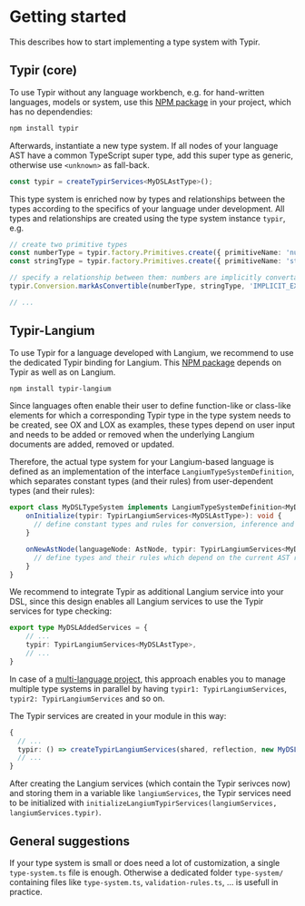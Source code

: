 # Getting started

This describes how to start implementing a type system with Typir.


## Typir (core)

To use Typir without any language workbench, e.g. for hand-written languages, models or system, use this [NPM package](https://www.npmjs.com/package/typir?activeTab=versions) in your project, which has no dependendies:

```bash
npm install typir
```

Afterwards, instantiate a new type system.
If all nodes of your language AST have a common TypeScript super type, add this super type as generic, otherwise use `<unknown>` as fall-back.

```typescript
const typir = createTypirServices<MyDSLAstType>();
```

This type system is enriched now by types and relationships between the types according to the specifics of your language under development. All types and relationships are created using the type system instance `typir`, e.g.

```typescript
// create two primitive types
const numberType = typir.factory.Primitives.create({ primitiveName: 'number' }).finish();
const stringType = typir.factory.Primitives.create({ primitiveName: 'string' }).finish();

// specify a relationship between them: numbers are implicitly convertable to strings
typir.Conversion.markAsConvertible(numberType, stringType, 'IMPLICIT_EXPLICIT');

// ...
```


## Typir-Langium

To use Typir for a language developed with Langium, we recommend to use the dedicated Typir binding for Langium.
This [NPM package](https://www.npmjs.com/package/typir-langium?activeTab=versions) depends on Typir as well as on Langium.

```bash
npm install typir-langium
```

Since languages often enable their user to define function-like or class-like elements for which a corresponding Typir type in the type system needs to be created,
see OX and LOX as examples,
these types depend on user input and needs to be added or removed when the underlying Langium documents are added, removed or updated.

Therefore, the actual type system for your Langium-based language is defined as an implementation of the interface `LangiumTypeSystemDefinition`,
which separates constant types (and their rules) from user-dependent types (and their rules):

```typescript
export class MyDSLTypeSystem implements LangiumTypeSystemDefinition<MyDSLAstType> {
    onInitialize(typir: TypirLangiumServices<MyDSLAstType>): void {
      // define constant types and rules for conversion, inference and validation here
    }

    onNewAstNode(languageNode: AstNode, typir: TypirLangiumServices<MyDSLAstType>): void {
      // define types and their rules which depend on the current AST respectively the given AstNode (as parsed by Langium from programs written by users of your language) here
    }
}
```

We recommend to integrate Typir as additional Langium service into your DSL, since this design enables all Langium services to use the Typir services for type checking:

```typescript
export type MyDSLAddedServices = {
    // ...
    typir: TypirLangiumServices<MyDSLAstType>,
    // ...
}
```

In case of a [multi-language project](https://langium.org/docs/recipes/multiple-languages/), this approach enables you to manage multiple type systems in parallel by having `typir1: TypirLangiumServices`, `typir2: TypirLangiumServices` and so on.

The Typir services are created in your module in this way:

```typescript
{
  // ...
  typir: () => createTypirLangiumServices(shared, reflection, new MyDSLTypeSystem(), { /* customize Typir services here */ }),
  // ...
}
```

After creating the Langium services (which contain the Typir serivces now) and storing them in a variable like `langiumServices`, the Typir services need to be initialized with `initializeLangiumTypirServices(langiumServices, langiumServices.typir)`.



## General suggestions

If your type system is small or does need a lot of customization, a single `type-system.ts` file is enough. Otherwise a dedicated folder `type-system/` containing files like `type-system.ts`, `validation-rules.ts`, ... is usefull in practice.

